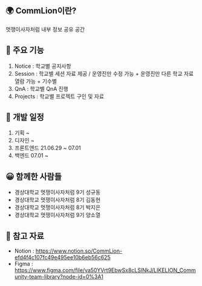 ## 🌍 CommLion이란?

멋쟁이사자처럼 내부 정보 공유 공간

## 📌 주요 기능

1. Notice : 학교별 공지사항
2. Session : 학교별 세션 자료 제공 / 운영진만 수정 가능 + 운영진만 다른 학교 자료 열람 가능 + 기수별
3. QnA : 학교별 QnA 진행
4. Projects : 학교별 프로젝트 구인 및 자료

## 📆 개발 일정

1. 기획 ~
2. 디자인 ~
3. 프론트엔드 21.06.29 ~ 07.01
4. 백엔드 07.01 ~
   <br>

## 😀 함께한 사람들

- 경상대학교 멋쟁이사자처럼 9기 성규동
- 경상대학교 멋쟁이사자처럼 8기 김동현
- 경상대학교 멋쟁이사자처럼 8기 박지은
- 경상대학교 멋쟁이사자처럼 9기 양소열
  <br>

## 📗 참고 자료

- Notion : https://www.notion.so/CommLion-efd4f4c107fc49e495ee10b6eb56c625
- Figma : https://www.figma.com/file/va50YVrt9EbwSx8cLSlNkJ/LIKELION_Community-team-library?node-id=0%3A1
